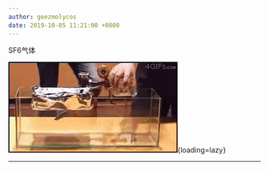 ```yaml
---
author: geezmolycos
date: 2019-10-05 11:21:00 +0800
---
```


SF6气体

![](/images/qq-zone/2019-10-05-sf6.gif){loading=lazy}

---
